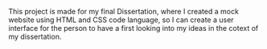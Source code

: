 This project is made for my final Dissertation, where I created a mock website using HTML and CSS code language, so I can create a user interface for the person to have a first looking into my ideas in the cotext of my dissertation.
